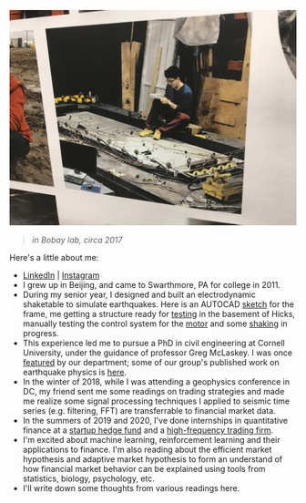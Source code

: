 ![in Bovay lab, circa 2017](/Bill_photo_lab.JPG)
>*in Bobay lab, circa 2017*

Here's a little about me:  

- [LinkedIn](https://www.linkedin.com/in/sizhao-bill-wu/) | [Instagram](https://www.instagram.com/billl.wu)
- I grew up in Beijing, and came to Swarthmore, PA for college in 2011.
- During my senior year, I designed and built an electrodynamic shaketable to simulate earthquakes. Here is an AUTOCAD [sketch](https://www.dropbox.com/s/hsv2x8rk3nfot97/table_frame.PNG?dl=0) for the frame, me getting a structure ready for [testing](https://www.dropbox.com/s/pvjqdtjptgckrcy/20150430_164630.jpg?dl=0) in the basement of Hicks, manually testing the control system for the [motor](https://www.dropbox.com/s/h2y85o97888gkd1/20150502_173739.mp4?dl=0) and some [shaking](https://www.dropbox.com/s/n5qw488mvfc41ln/20150502_172903.mp4?dl=0) in progress.
- This experience led me to pursue a PhD in civil engineering at Cornell University, under the guidance of professor Greg McLaskey. I was once [featured](https://www.cee.cornell.edu/spotlights/bill-wu-phd-student) by our department; some of our group's published work on earthquake physics is [here](https://courses.cit.cornell.edu/mclaskey/publications.html). 
- In the winter of 2018, while I was attending a geophysics conference in DC, my friend sent me some readings on trading strategies and made me realize some signal processing techniques I applied to seismic time series (e.g. filtering, FFT) are transferrable to financial market data. 
- In the summers of 2019 and 2020, I've done internships in quantitative finance at a [startup hedge fund](http://arcstonecap.com/index.html) and a [high-frequency  trading firm](https://www.quantlab.com/). 
- I'm excited about machine learning, reinforcement learning and their applications to finance. I'm also reading about the efficient market hypothesis and adaptive market hypothesis to form an understand of how financial market behavior can be explained using tools from statistics, biology, psychology, etc.
- I'll write down some thoughts from various readings here.
